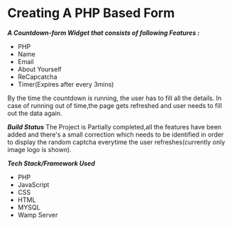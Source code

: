 <h1>Creating A PHP Based Form</h1>

_**A Countdown-form Widget that consists of following Features :**_
 - PHP
 - Name
 - Email
 - About Yourself
 - ReCapcatcha
 - Timer(Expires after every 3mins)


By the time the countdown is running, the user has to fill all the details. In case of running out of time,the page gets refreshed and user needs to fill out the data again.

_**Build Status**_
The Project is Partially completed,all the features have been added and there's a small correction which needs to be identified in order to display the random captcha everytime the user refreshes(currently only image logo is shown).

_**Tech Stack/Framework Used**_
 - PHP
 - JavaScript
 - CSS
 - HTML
 - MYSQL 
 - Wamp Server
